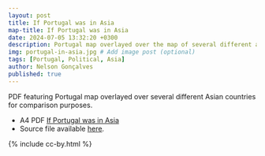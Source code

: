 ```yaml
---
layout: post
title: If Portugal was in Asia
map-title: If Portugal was in Asia
date: 2024-07-05 13:32:20 +0300
description: Portugal map overlayed over the map of several different asian countries for comparison purposes.
img: portugal-in-asia.jpg # Add image post (optional)
tags: [Portugal, Political, Asia]
author: Nelson Gonçalves
published: true
---
```


PDF featuring Portugal map overlayed over several different Asian countries for comparison purposes.

- A4 PDF [If Portugal was in Asia](https://projetoalfobre.github.io/alfobre-gis-repository/Portugal/portugal-no-mundo/pt_asia.pdf)
- Source file available [here](https://projetoalfobre.github.io/alfobre-gis-repository/Portugal/portugal-no-mundo/pt_africa-asia.svg).



{% include cc-by.html %}
